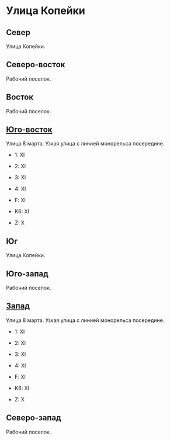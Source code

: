 # Улица Копейки

## Север

Улица Копейки.

## Северо-восток

Рабочий поселок.

## Восток

Рабочий поселок.

## [Юго-восток](./585040.md)

Улица 8 марта.
Узкая улица с линией монорельса посередине.

* 1:    XI
* 2:    XI
* 3:    XI
* 4:    XI
* F:    XI
* K6:   XI

* Z:    X

## Юг

Улица Копейки.

## Юго-запад

Рабочий поселок.

## [Запад](./570035.md)

Улица 8 марта.
Узкая улица с линией монорельса посередине.

* 1:    XI
* 2:    XI
* 3:    XI
* 4:    XI
* F:    XI
* K6:   XI

* Z:    X

## Северо-запад

Рабочий поселок.
